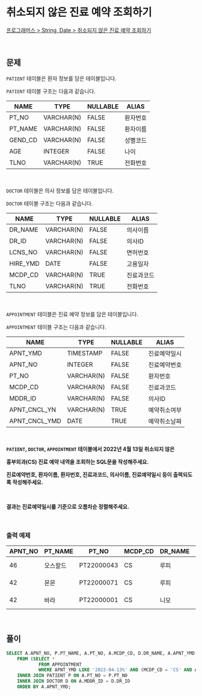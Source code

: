 # 취소되지 않은 진료 예약 조회하기

[프로그래머스 > String, Date > 취소되지 않은 진료 예약 조회하기](https://school.programmers.co.kr/learn/courses/30/lessons/132204)

<br/>

## 문제

`PATIENT` 테이블은 환자 정보를 담은 테이블입니다.

`PATIENT` 테이블 구조는 다음과 같습니다.

| NAME    | TYPE       | NULLABLE | ALIAS  |
| ------- | ---------- | -------- | ------ |
| PT_NO   | VARCHAR(N) | FALSE    | 환자번호 |
| PT_NAME | VARCHAR(N) | FALSE    | 환자이름 |
| GEND_CD | VARCHAR(N) | FALSE    | 성별코드 |
| AGE     | INTEGER    | FALSE    | 나이    |
| TLNO    | VARCHAR(N) | TRUE     | 전화번호 |

<br/>

`DOCTOR` 테이블은 의사 정보를 담은 테이블입니다.

`DOCTOR` 테이블 구조는 다음과 같습니다.

| NAME     | TYPE       | NULLABLE | ALIAS    |
| -------- | ---------- | -------- | -------- |
| DR_NAME  | VARCHAR(N) | FALSE    | 의사이름 |
| DR_ID    | VARCHAR(N) | FALSE    | 의사ID   |
| LCNS_NO  | VARCHAR(N) | FALSE    | 면허번호  |
| HIRE_YMD | DATE       | FALSE    | 고용일자  |
| MCDP_CD  | VARCHAR(N) | TRUE     | 진료과코드 |
| TLNO     | VARCHAR(N) | TRUE     | 전화번호  |

<br/>

`APPOINTMENT` 테이블은 진료 예약 정보를 담은 테이블입니다.

`APPOINTMENT` 테이블 구조는 다음과 같습니다.

| NAME          | TYPE       | NULLABLE | ALIAS       |
| ------------- | ---------- | -------- | ----------- |
| APNT_YMD      | TIMESTAMP  | FALSE    | 진료예약일시 |
| APNT_NO       | INTEGER    | FALSE    | 진료예약번호 |
| PT_NO         | VARCHAR(N) | FALSE    | 환자번호    |
| MCDP_CD       | VARCHAR(N) | FALSE    | 진료과코드   |
| MDDR_ID       | VARCHAR(N) | FALSE    | 의사ID      |
| APNT_CNCL_YN  | VARCHAR(N) | TRUE     | 예약취소여부 |
| APNT_CNCL_YMD | DATE       | TRUE     | 예약취소날짜 |

<br/>

**`PATIENT`, `DOCTOR`, `APPOINTMENT` 테이블에서 2022년 4월 13일 취소되지 않은**

**흉부외과(CS) 진료 예약 내역을 조회하는 SQL문을 작성해주세요.**

**진료예약번호, 환자이름, 환자번호, 진료과코드, 의사이름, 진료예약일시 등이 출력되도록 작성해주세요.**

<br/>

**결과는 진료예약일시를 기준으로 오름차순 정렬해주세요.**

<br/>

### 출력 예제

| APNT_NO | PT_NAME | PT_NO     | MCDP_CD | DR_NAME | APNT_YMD                  |
| ------- | ------- | --------- | ------- | ------- | -------------------------- |
| 46      | 오스왈드 | PT22000043 | CS     | 루피    | 2022-04-13 09:00:00.000000 |
| 42      | 몬몬    | PT22000071 | CS     | 루피     | 2022-04-13 12:30:00.000000 |
| 42      | 바라    | PT22000001 | CS     | 니모     | 2022-04-13 15:30:00.000000 |

<br/>

## 풀이

```SQL
SELECT A.APNT_NO, P.PT_NAME, A.PT_NO, A.MCDP_CD, D.DR_NAME, A.APNT_YMD
    FROM (SELECT *
            FROM APPOINTMENT
            WHERE APNT_YMD LIKE '2022-04-13%' AND (MCDP_CD = 'CS' AND APNT_CNCL_YN = 'N')) A
    INNER JOIN PATIENT P ON A.PT_NO = P.PT_NO
    INNER JOIN DOCTOR D ON A.MDDR_ID = D.DR_ID
    ORDER BY A.APNT_YMD;
```

